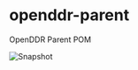 # openddr-parent
OpenDDR Parent POM

![Snapshot](https://github.com/OpenDDRmobi/openddr-parent/workflows/Snapshot/badge.svg)
